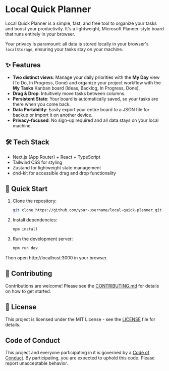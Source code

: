 # Local Quick Planner

Local Quick Planner is a simple, fast, and free tool to organize your tasks and
boost your productivity. It's a lightweight, Microsoft Planner-style board that
runs entirely in your browser.

Your privacy is paramount: all data is stored locally in your browser's
`localStorage`, ensuring your tasks stay on your machine.

## ✨ Features

- **Two distinct views**: Manage your daily priorities with the **My Day** view
  (To Do, In Progress, Done) and organize your project workflow with the **My
  Tasks** Kanban board (Ideas, Backlog, In Progress, Done).
- **Drag & Drop**: Intuitively move tasks between columns.
- **Persistent State**: Your board is automatically saved, so your tasks are
  there when you come back.
- **Data Portability**: Easily export your entire board to a JSON file for
  backup or import it on another device.
- **Privacy-focused**: No sign-up required and all data stays on your local
  machine.

## 🛠️ Tech Stack

- Next.js (App Router) + React + TypeScript
- Tailwind CSS for styling
- Zustand for lightweight state management
- dnd-kit for accessible drag and drop functionality

## 🚀 Quick Start

1. Clone the repository:
   ```bash
   git clone https://github.com/your-username/local-quick-planner.git
   ```
2. Install dependencies:
   ```bash
   npm install
   ```
3. Run the development server:
   ```bash
   npm run dev
   ```

Then open http://localhost:3000 in your browser.

## 🤝 Contributing

Contributions are welcome! Please see the [CONTRIBUTING.md](CONTRIBUTING.md) for
details on how to get started.

## 📜 License

This project is licensed under the MIT License - see the [LICENSE](LICENSE) file
for details.

## Code of Conduct

This project and everyone participating in it is governed by a
[Code of Conduct](CODE_OF_CONDUCT.md). By participating, you are expected to
uphold this code. Please report unacceptable behavior.
